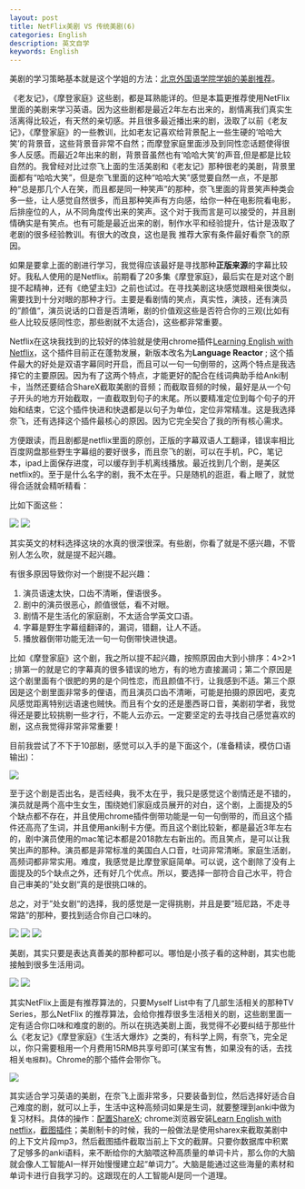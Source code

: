 ```yaml
---
layout: post
title: NetFlix美剧 VS 传统美剧(6)
categories: English
description: 英文自学
keywords: English
---
```


美剧的学习策略基本就是这个学姐的方法：[北京外国语学院学姐的美剧推荐](https://www.bilibili.com/video/BV1xM4y1K7M7)。

《老友记》，《摩登家庭》这些剧，都是耳熟能详的。但是本篇更推荐使用NetFlix里面的美剧来学习英语。因为这些剧都是最近2年左右出来的，剧情离我们真实生活离得比较近，有天然的亲切感。并且很多最近播出来的剧，汲取了以前《老友记》，《摩登家庭》的一些教训，比如老友记喜欢给背景配上一些生硬的‘哈哈大笑’的背景音，这些背景音非常不自然；而摩登家庭里面涉及到同性恋话题使得很多人反感。而最近2年出来的剧，背景音虽然也有‘哈哈大笑’的声音,但是都是比较自然的。我曾经对比过奈飞上面的生活美剧和《老友记》那种很老的美剧，背景里面都有“哈哈大笑”，但是奈飞里面的这种“哈哈大笑”感觉要自然一点，不是那种“总是那几个人在笑，而且都是同一种笑声”的那种，奈飞里面的背景笑声种类会多一些，让人感觉自然很多，而且那种笑声有方向感，给你一种在电影院看电影，后排座位的人，从不同角度传出来的笑声。这个对于我而言是可以接受的，并且剧情确实是有笑点。也有可能是最近出来的剧，制作水平和经验提升，估计是汲取了老剧的很多经验教训。有很大的改良，这也是我 推荐大家有条件最好看奈飞的原因。

如果是要拿上面的剧进行学习，我觉得应该最好是寻找那种**正版来源**的字幕比较好。我私人使用的是Netflix。前期看了20多集《摩登家庭》，最后实在是对这个剧提不起精神，还有《绝望主妇》之前也试过。在寻找美剧这块感觉跟相亲很类似，需要找到十分对眼的那种才行。主要是看剧情的笑点，真实性，演技，还有演员的”颜值“，演员说话的口音是否清晰，剧的价值观这些是否符合你的三观(比如有些人比较反感同性恋，那些剧就不太适合)，这些都非常重要。

Netflix在这块我找到的比较好的体验就是使用chrome插件[Learning English with Netflix](https://chrome.google.com/webstore/detail/language-learning-with-ne/hoombieeljmmljlkjmnheibnpciblicm)，这个插件目前正在蓬勃发展，新版本改名为**Language Reactor** ; 这个插件最大的好处是双语字幕同时开启，而且可以一句一句倒带的，这两个特点是我选择它的主要原因。因为有了这两个特点，才能更好的配合在线词典助手给Anki制卡，当然还要结合ShareX截取美剧的音频；而截取音频的时候，最好是从一个句子开头的地方开始截取，一直截取到句子的末尾。所以要精准定位到每个句子的开始和结束，它这个插件快进和快退都是以句子为单位，定位非常精准。这是我选择奈飞，还有选择这个插件最核心的原因。因为它完全契合了我的所有核心需求。

方便跟读，而且剧都是netflix里面的原创，正版的字幕双语人工翻译，错误率相比百度网盘那些野生字幕组的要好很多，而且奈飞的剧，可以在手机，PC，笔记本，ipad上面保存进度，可以缓存到手机离线播放。最近找到几个剧，是美区netflix的。至于是什么名字的剧，我不太在乎。只是随机的逛逛，看上眼了，就觉得合适就会精听精看：

比如下面这些：

<img src="https://cs-cn.top/images/posts/kitty555.png"/>

<img src="https://cs-cn.top/images/posts/fuller858.png"/>

其实英文的材料选择这块的水真的很深很深。有些剧，你看了就是不感兴趣，不管别人怎么吹，就是提不起兴趣。

有很多原因导致你对一个剧提不起兴趣：

1. 演员语速太快，口齿不清晰，俚语很多。
2. 剧中的演员很恶心，颜值很低，看不对眼。
3. 剧情不是生活化的家庭剧，不太适合学英文口语。
4. 字幕是野生字幕组翻译的，漏词，错翻，让人不适。
5. 播放器倒带功能无法一句一句倒带快进快退。

比如《摩登家庭》这个剧，我之所以提不起兴趣，按照原因由大到小排序：4>2>1  ;     排第一的就是它的字幕真的很多错误的地方，有的地方直接漏词；第二个原因是这个剧里面有个很肥的男的是个同性恋，而且颜值不行，让我感到不适。第三个原因是这个剧里面非常多的俚语，而且演员口齿不清晰，可能是拍摄的原因吧，麦克风感觉距离特别远语速也贼快。而且有个女的还是墨西哥口音，美剧初学者，我觉得还是要比较挑剔一些才行，不能人云亦云。一定要坚定的去寻找自己感觉喜欢的剧，这点我觉得非常非常重要！



目前我尝试了不下于10部剧，感觉可以入手的是下面这个，(准备精读，模仿口语输出)：

<img src="https://cs-cn.top/images/posts/kitty555.png"/>

至于这个剧是否出名，是否经典，我不太在乎，我只是感觉这个剧情还是不错的，演员就是两个高中生女生，围绕她们家庭成员展开的对白，这个剧，上面提及的5个缺点都不存在，并且使用chrome插件倒带功能是一句一句倒带的，而且这个插件还高亮了生词，并且使用anki制卡方便。而且这个剧比较新，都是最近3年左右的，剧中演员使用的mac笔记本都是2018款左右新出的。而且笑点，是可以让我笑出声的那种。演员都是非常标准的美国白人口音，吐词非常清晰。家庭生活剧，高频词都非常实用。难度，我感觉是比摩登家庭简单。可以说，这个剧除了没有上面提及的5个缺点之外，还有好几个优点。所以，要选择一部符合自己水平，符合自己审美的”处女剧“真的是很挑口味的。



总之，对于”处女剧“的选择，我的感觉是一定得挑剔，并且是要”班尼路，不走寻常路“的那种，要找到适合你自己口味的。

<img src="https://cs-cn.top/images/posts/mr_king119.png"/>



<img src="https://cs-cn.top/images/posts/king_siki1322.png"/>



<img src="https://cs-cn.top/images/posts/trash_track1448.png"/>



美剧，其实只要是表达真善美的那种都可以。哪怕是小孩子看的这种剧，其实也能接触到很多生活用词。



<img src="https://cs-cn.top/images/posts/netflix_soap457.png"/>



<img src="https://cs-cn.top/images/posts/GreenHouse_Academy12731.png"/>

其实NetFlix上面是有推荐算法的，只要Myself List中有了几部生活相关的那种TV Series，那么NetFlix 的推荐算法，会给你推荐很多生活相关的剧，这些剧里面一定有适合你口味和难度的剧的。所以在挑选美剧上面，我觉得不必要纠结于那些什么《老友记》《摩登家庭》《生活大爆炸》之类的，有科学上网，有奈飞，完全足以，你只需要租用一个月费用15RMB共享号即可(某宝有售，如果没有的话，去找相关`电报群`)。Chrome的那个插件会带你飞。

<img src="https://cs-cn.top/images/posts/kidsTV502.png"/>

其实适合学习英语的美剧，在奈飞上面非常多，只要装备到位，然后选择好适合自己难度的剧，就可以上手，生活中这种高频词如果是生词，就要整理到anki中做为复习材料。具体的操作：[配置ShareX](https://cs-cn.top/2019/07/10/anki_pdf_js_study/#sharex%E9%85%8D%E7%BD%AE); chrome浏览器安装[Learn English with netflix](https://chrome.google.com/webstore/detail/language-learning-with-ne/hoombieeljmmljlkjmnheibnpciblicm)，[截图插件](https://chrome.google.com/webstore/detail/awesome-screenshot-screen/nlipoenfbbikpbjkfpfillcgkoblgpmj)；美剧制卡的时候，我的一般做法是使用sharex来截取美剧中的上下文片段mp3，然后截图插件截取当前上下文的截屏。只要你数据库中积累了足够多的anki语料，来不断给你的大脑喂这种高质量的单词卡片，那么你的大脑就会像人工智能AI一样开始慢慢建立起“单词力”。大脑是能通过这些海量的素材和单词卡进行自我学习的。这跟现在的人工智能AI是同一个道理。

